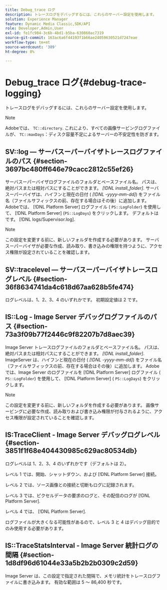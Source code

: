```yaml
---
title: Debug_trace ログ
description: トレースログをデバッグするには、これらのサーバー設定を使用します。
solution: Experience Manager
feature: Dynamic Media Classic,SDK/API
role: Developer,Admin,User
exl-id: fe1fc984-3c6b-4bd1-b5ba-630860ac7319
source-git-commit: 163ac6a6f44193f1b66ae24059630521d7247eae
workflow-type: tm+mt
source-wordcount: '389'
ht-degree: 0%

---
```


# Debug_trace ログ{#debug-trace-logging}

トレースログをデバッグするには、これらのサーバー設定を使用します。

>[!NOTE]
>
>Adobeでは、 `TC::directory`. これにより、すべての画像サービングログファイルが、 `TC::maxDays`：ディスク容量不足によるサーバーの不安定性を防ぎます。

## SV::log — サーバスーパーバイザトレースログファイルのパス {#section-3697bc480ff646e79cacc2812c55ef26}

サーバスーパーバイザログファイルのフォルダとベースファイル名。 パスは、絶対パスまたは相対パスにすることができます。 *[!DNL install_folder]*. サーバスーパーバイザは、ハイフンと現在の日付 ( *[!DNL -yyyy-mm-dd]*) をファイル名（ファイルサフィックスの前、存在する場合はその後）に追加します。 Adobeでは、 [!DNL Platform Server] ログファイル ( `PS::LogFolder`) を使用して、 [!DNL Platform Server] (`PS::LogDays`) をクリックします。 デフォルトはです。 [!DNL logs/Supervisor.log].

>[!NOTE]
>
>この設定を変更する前に、新しいフォルダを作成する必要があります。 サーバスーパーバイザが必要な作成、読み取り、書き込みの権限を持つように、アクセス権限が設定されていることを確認します。

## SV::tracelevel — サーバスーパーバイザトレースログレベル {#section-36f8634741da4c618d67aa628b5fe474}

ログレベルは、1、2、3、4 のいずれかです。 初期設定値は 2 です。

## IS::Log - Image Server デバッグログファイルのパス {#section-73a3f09b77f2446c9f82207b7d8aec39}

Image Server トレースログファイルのフォルダとベースファイル名。 パスは、絶対パスまたは相対パスにすることができます。 *[!DNL install_folder]*. ImageServer は、ハイフンと現在の日付 ( *[!DNL -yyyy-mm-dd]*) をファイル名（ファイルサフィックスの前、存在する場合はその後）に追加します。 Adobeでは、Image Server のログファイルを [!DNL Platform Server] ログファイル ( `PS::LogFolder`) を使用して、 [!DNL Platform Server] ( `PS::LogDays`) をクリックします。

>[!NOTE]
>
>この設定を変更する前に、新しいフォルダを作成する必要があります。 画像サービングに必要な作成、読み取りおよび書き込み権限が付与されるように、アクセス権限が設定されていることを確認します。

## IS:TraceClient - Image Server デバッグログレベル {#section-3851f1f68e404430985c629ac80534db}

ログレベルは 1、2、3、4 のいずれかです（デフォルトは 2）。

レベル 1 では、開始、シャットダウン、および [!DNL Platform Server] 接続。

レベル 2 では、ソース画像との接続と切断もログに記録されます。

レベル 3 では、ピクセルデータの要求のログと、その配信のログが [!DNL Platform Server].

レベル 4 では、 [!DNL Platform Server].

ログファイルが大きくなる可能性があるので、レベル 3 と 4 はデバッグ目的でのみ使用する必要があります。

## IS::TraceStatsInterval - Image Server 統計ログの間隔 {#section-1d8df96d61044e33a5b2b2b0309c2d59}

Image Server は、この設定で指定された間隔で、メモリ統計をトレースログファイルに書き込みます。 有効な範囲は 5 ～ 86,400 秒です。
